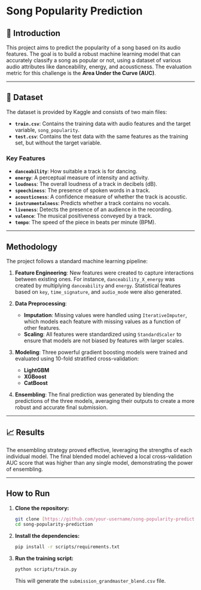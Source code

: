 # Song Popularity Prediction

## 🎵 Introduction

This project aims to predict the popularity of a song based on its audio features. The goal is to build a robust machine learning model that can accurately classify a song as popular or not, using a dataset of various audio attributes like danceability, energy, and acousticness. The evaluation metric for this challenge is the **Area Under the Curve (AUC)**.

---

## 📂 Dataset

The dataset is provided by Kaggle and consists of two main files:
* **`train.csv`**: Contains the training data with audio features and the target variable, `song_popularity`.
* **`test.csv`**: Contains the test data with the same features as the training set, but without the target variable.

### Key Features
* **`danceability`**: How suitable a track is for dancing.
* **`energy`**: A perceptual measure of intensity and activity.
* **`loudness`**: The overall loudness of a track in decibels (dB).
* **`speechiness`**: The presence of spoken words in a track.
* **`acousticness`**: A confidence measure of whether the track is acoustic.
* **`instrumentalness`**: Predicts whether a track contains no vocals.
* **`liveness`**: Detects the presence of an audience in the recording.
* **`valence`**: The musical positiveness conveyed by a track.
* **`tempo`**: The speed of the piece in beats per minute (BPM).

---

##  Methodology

The project follows a standard machine learning pipeline:

1.  **Feature Engineering**: New features were created to capture interactions between existing ones. For instance, `danceability_X_energy` was created by multiplying `danceability` and `energy`. Statistical features based on `key`, `time_signature`, and `audio_mode` were also generated.

2.  **Data Preprocessing**:
    * **Imputation**: Missing values were handled using `IterativeImputer`, which models each feature with missing values as a function of other features.
    * **Scaling**: All features were standardized using `StandardScaler` to ensure that models are not biased by features with larger scales.

3.  **Modeling**: Three powerful gradient boosting models were trained and evaluated using 10-fold stratified cross-validation:
    * **LightGBM**
    * **XGBoost**
    * **CatBoost**

4.  **Ensembling**: The final prediction was generated by blending the predictions of the three models, averaging their outputs to create a more robust and accurate final submission.

---

## 📈 Results

The ensembling strategy proved effective, leveraging the strengths of each individual model. The final blended model achieved a local cross-validation AUC score that was higher than any single model, demonstrating the power of ensembling.

---

##  How to Run

1.  **Clone the repository:**
    ```bash
    git clone [https://github.com/your-username/song-popularity-prediction.git](https://github.com/your-username/song-popularity-prediction.git)
    cd song-popularity-prediction
    ```

2.  **Install the dependencies:**
    ```bash
    pip install -r scripts/requirements.txt
    ```

3.  **Run the training script:**
    ```bash
    python scripts/train.py
    ```
    This will generate the `submission_grandmaster_blend.csv` file.
